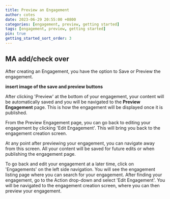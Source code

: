 ```yaml
---
title: Preview an Engagement
author: cotes
date: 2023-06-29 20:55:00 +0800
categories: [engagement, preview, getting started]
tags: [engagement, preview, getting started]
pin: true
getting_started_sort_order: 3
---
```


## MA add/check over

After creating an Engagement, you have the option to Save or Preview the engagement. 

**insert image of the save and preview buttons**

After clicking 'Preview' at the bottom of your engagement, your content will be automatically saved and you will be navigated to the **Preview Engagement** page. This is how the engagement will be displayed once it is published.  

From the Preview Engagement page, you can go back to editing your engagement by clicking 'Edit Engagement'. This will bring you back to the engagement creation screen.  

At any point after previewing your engagement, you can navigate away from this screen. All your content will be saved for future edits or when publishing the engagement page.  

To go back and edit your engagement at a later time, click on 'Engagements' on the left side navigation. You will see the engagement listing page where you can search for your engagement. After finding your engagement, go to the Action drop-down and select 'Edit Engagement'. You will be navigated to the engagement creation screen, where you can then preview your engagement.

